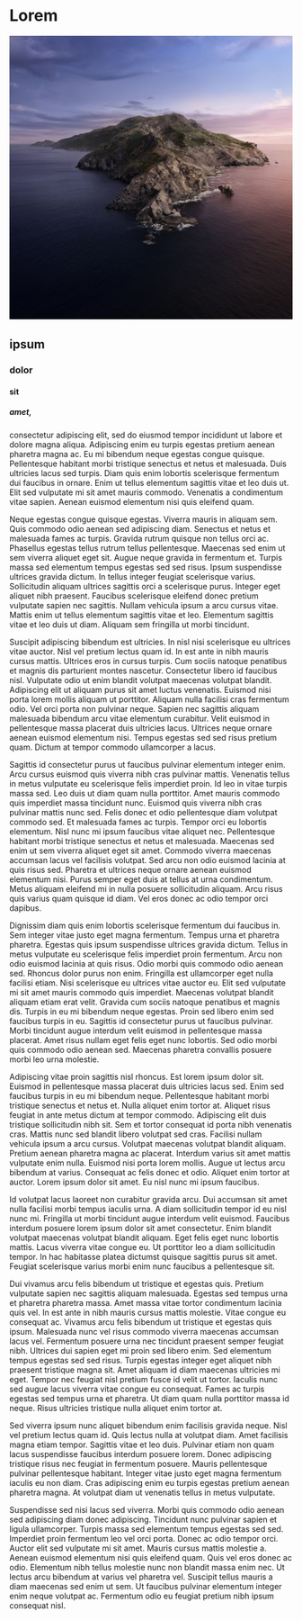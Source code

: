 # Lorem
![img](/assets/img/placeholder.jpg)

## ipsum
### dolor
#### sit
##### amet,

consectetur adipiscing elit, sed do eiusmod tempor incididunt ut labore et dolore magna aliqua. Adipiscing enim eu turpis egestas pretium aenean pharetra magna ac. Eu mi bibendum neque egestas congue quisque. Pellentesque habitant morbi tristique senectus et netus et malesuada. Duis ultricies lacus sed turpis. Diam quis enim lobortis scelerisque fermentum dui faucibus in ornare. Enim ut tellus elementum sagittis vitae et leo duis ut. Elit sed vulputate mi sit amet mauris commodo. Venenatis a condimentum vitae sapien. Aenean euismod elementum nisi quis eleifend quam.

Neque egestas congue quisque egestas. Viverra mauris in aliquam sem. Quis commodo odio aenean sed adipiscing diam. Senectus et netus et malesuada fames ac turpis. Gravida rutrum quisque non tellus orci ac. Phasellus egestas tellus rutrum tellus pellentesque. Maecenas sed enim ut sem viverra aliquet eget sit. Augue neque gravida in fermentum et. Turpis massa sed elementum tempus egestas sed sed risus. Ipsum suspendisse ultrices gravida dictum. In tellus integer feugiat scelerisque varius. Sollicitudin aliquam ultrices sagittis orci a scelerisque purus. Integer eget aliquet nibh praesent. Faucibus scelerisque eleifend donec pretium vulputate sapien nec sagittis. Nullam vehicula ipsum a arcu cursus vitae. Mattis enim ut tellus elementum sagittis vitae et leo. Elementum sagittis vitae et leo duis ut diam. Aliquam sem fringilla ut morbi tincidunt.

Suscipit adipiscing bibendum est ultricies. In nisl nisi scelerisque eu ultrices vitae auctor. Nisl vel pretium lectus quam id. In est ante in nibh mauris cursus mattis. Ultrices eros in cursus turpis. Cum sociis natoque penatibus et magnis dis parturient montes nascetur. Consectetur libero id faucibus nisl. Vulputate odio ut enim blandit volutpat maecenas volutpat blandit. Adipiscing elit ut aliquam purus sit amet luctus venenatis. Euismod nisi porta lorem mollis aliquam ut porttitor. Aliquam nulla facilisi cras fermentum odio. Vel orci porta non pulvinar neque. Sapien nec sagittis aliquam malesuada bibendum arcu vitae elementum curabitur. Velit euismod in pellentesque massa placerat duis ultricies lacus. Ultrices neque ornare aenean euismod elementum nisi. Tempus egestas sed sed risus pretium quam. Dictum at tempor commodo ullamcorper a lacus.

Sagittis id consectetur purus ut faucibus pulvinar elementum integer enim. Arcu cursus euismod quis viverra nibh cras pulvinar mattis. Venenatis tellus in metus vulputate eu scelerisque felis imperdiet proin. Id leo in vitae turpis massa sed. Leo duis ut diam quam nulla porttitor. Amet mauris commodo quis imperdiet massa tincidunt nunc. Euismod quis viverra nibh cras pulvinar mattis nunc sed. Felis donec et odio pellentesque diam volutpat commodo sed. Et malesuada fames ac turpis. Tempor orci eu lobortis elementum. Nisl nunc mi ipsum faucibus vitae aliquet nec. Pellentesque habitant morbi tristique senectus et netus et malesuada. Maecenas sed enim ut sem viverra aliquet eget sit amet. Commodo viverra maecenas accumsan lacus vel facilisis volutpat. Sed arcu non odio euismod lacinia at quis risus sed. Pharetra et ultrices neque ornare aenean euismod elementum nisi. Purus semper eget duis at tellus at urna condimentum. Metus aliquam eleifend mi in nulla posuere sollicitudin aliquam. Arcu risus quis varius quam quisque id diam. Vel eros donec ac odio tempor orci dapibus.

Dignissim diam quis enim lobortis scelerisque fermentum dui faucibus in. Sem integer vitae justo eget magna fermentum. Tempus urna et pharetra pharetra. Egestas quis ipsum suspendisse ultrices gravida dictum. Tellus in metus vulputate eu scelerisque felis imperdiet proin fermentum. Arcu non odio euismod lacinia at quis risus. Odio morbi quis commodo odio aenean sed. Rhoncus dolor purus non enim. Fringilla est ullamcorper eget nulla facilisi etiam. Nisi scelerisque eu ultrices vitae auctor eu. Elit sed vulputate mi sit amet mauris commodo quis imperdiet. Maecenas volutpat blandit aliquam etiam erat velit. Gravida cum sociis natoque penatibus et magnis dis. Turpis in eu mi bibendum neque egestas. Proin sed libero enim sed faucibus turpis in eu. Sagittis id consectetur purus ut faucibus pulvinar. Morbi tincidunt augue interdum velit euismod in pellentesque massa placerat. Amet risus nullam eget felis eget nunc lobortis. Sed odio morbi quis commodo odio aenean sed. Maecenas pharetra convallis posuere morbi leo urna molestie.

Adipiscing vitae proin sagittis nisl rhoncus. Est lorem ipsum dolor sit. Euismod in pellentesque massa placerat duis ultricies lacus sed. Enim sed faucibus turpis in eu mi bibendum neque. Pellentesque habitant morbi tristique senectus et netus et. Nulla aliquet enim tortor at. Aliquet risus feugiat in ante metus dictum at tempor commodo. Adipiscing elit duis tristique sollicitudin nibh sit. Sem et tortor consequat id porta nibh venenatis cras. Mattis nunc sed blandit libero volutpat sed cras. Facilisi nullam vehicula ipsum a arcu cursus. Volutpat maecenas volutpat blandit aliquam. Pretium aenean pharetra magna ac placerat. Interdum varius sit amet mattis vulputate enim nulla. Euismod nisi porta lorem mollis. Augue ut lectus arcu bibendum at varius. Consequat ac felis donec et odio. Aliquet enim tortor at auctor. Lorem ipsum dolor sit amet. Eu nisl nunc mi ipsum faucibus.

Id volutpat lacus laoreet non curabitur gravida arcu. Dui accumsan sit amet nulla facilisi morbi tempus iaculis urna. A diam sollicitudin tempor id eu nisl nunc mi. Fringilla ut morbi tincidunt augue interdum velit euismod. Faucibus interdum posuere lorem ipsum dolor sit amet consectetur. Enim blandit volutpat maecenas volutpat blandit aliquam. Eget felis eget nunc lobortis mattis. Lacus viverra vitae congue eu. Ut porttitor leo a diam sollicitudin tempor. In hac habitasse platea dictumst quisque sagittis purus sit amet. Feugiat scelerisque varius morbi enim nunc faucibus a pellentesque sit.

Dui vivamus arcu felis bibendum ut tristique et egestas quis. Pretium vulputate sapien nec sagittis aliquam malesuada. Egestas sed tempus urna et pharetra pharetra massa. Amet massa vitae tortor condimentum lacinia quis vel. In est ante in nibh mauris cursus mattis molestie. Vitae congue eu consequat ac. Vivamus arcu felis bibendum ut tristique et egestas quis ipsum. Malesuada nunc vel risus commodo viverra maecenas accumsan lacus vel. Fermentum posuere urna nec tincidunt praesent semper feugiat nibh. Ultrices dui sapien eget mi proin sed libero enim. Sed elementum tempus egestas sed sed risus. Turpis egestas integer eget aliquet nibh praesent tristique magna sit. Amet aliquam id diam maecenas ultricies mi eget. Tempor nec feugiat nisl pretium fusce id velit ut tortor. Iaculis nunc sed augue lacus viverra vitae congue eu consequat. Fames ac turpis egestas sed tempus urna et pharetra. Ut diam quam nulla porttitor massa id neque. Risus ultricies tristique nulla aliquet enim tortor at.

Sed viverra ipsum nunc aliquet bibendum enim facilisis gravida neque. Nisl vel pretium lectus quam id. Quis lectus nulla at volutpat diam. Amet facilisis magna etiam tempor. Sagittis vitae et leo duis. Pulvinar etiam non quam lacus suspendisse faucibus interdum posuere lorem. Donec adipiscing tristique risus nec feugiat in fermentum posuere. Mauris pellentesque pulvinar pellentesque habitant. Integer vitae justo eget magna fermentum iaculis eu non diam. Cras adipiscing enim eu turpis egestas pretium aenean pharetra magna. At volutpat diam ut venenatis tellus in metus vulputate.

Suspendisse sed nisi lacus sed viverra. Morbi quis commodo odio aenean sed adipiscing diam donec adipiscing. Tincidunt nunc pulvinar sapien et ligula ullamcorper. Turpis massa sed elementum tempus egestas sed sed. Imperdiet proin fermentum leo vel orci porta. Donec ac odio tempor orci. Auctor elit sed vulputate mi sit amet. Mauris cursus mattis molestie a. Aenean euismod elementum nisi quis eleifend quam. Quis vel eros donec ac odio. Elementum nibh tellus molestie nunc non blandit massa enim nec. Ut lectus arcu bibendum at varius vel pharetra vel. Suscipit tellus mauris a diam maecenas sed enim ut sem. Ut faucibus pulvinar elementum integer enim neque volutpat ac. Fermentum odio eu feugiat pretium nibh ipsum consequat nisl.